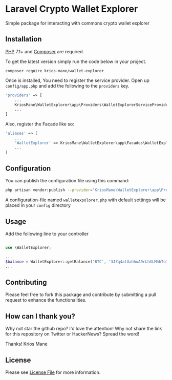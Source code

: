 # Laravel Crypto Wallet Explorer
Simple package for interacting with commons crypto wallet explorer


## Installation

[PHP](https://php.net) 7.1+ and [Composer](https://getcomposer.org) are required.

To get the latest version simply run the code below in your project.

```
composer require krios-mane/wallet-explorer
```
Once is installed, You need to register the service provider. Open up `config/app.php` and add the following to the `providers` key.

```php
'providers' => [
    ...
    KriosMane\WalletExplorer\app\Providers\WalletExplorerServiceProvider::class,
    ...
]
```

Also, register the Facade like so:

```php
'aliases' => [
    ...
    'WalletExplorer' => KriosMane\WalletExplorer\app\Facades\WalletExplorer::class,
    ...
]
```

## Configuration

You can publish the configuration file using this command:

```bash
php artisan vendor:publish --provider="KriosMane\WalletExplorer\app\Providers\WalletExplorerServiceProvider"
```

A configuration-file named `walletexpolorer.php` with default settings will be placed in your `config` directory


## Usage
Add the following line to your controller
```php

use \WalletExplorer;

...
$balance = WalletExplorer::getBalance('BTC', '3JZq4atUahhuA9rLhXLMhhTo133J9rF97j');
...

```

## Contributing

Please feel free to fork this package and contribute by submitting a pull request to enhance the functionalities.

## How can I thank you?

Why not star the github repo? I'd love the attention! Why not share the link for this repository on Twitter or HackerNews? Spread the word!


Thanks!
Krios Mane

## License

Please see [License File](LICENSE.md) for more information.

